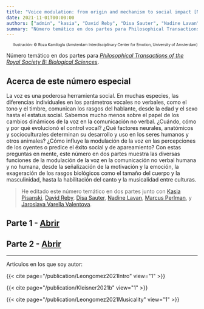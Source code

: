 ```yaml
---
title: "Voice modulation: from origin and mechanism to social impact [Número temático]"
date: 2021-11-01T00:00:00
authors: ["admin", "kasia", "David Reby", "Disa Sauter", "Nadine Lavan", "Marcus Perlman", "Jaroslava Varella Valentova"]
summary: "Número temático en dos partes para Philosophical Transactions of the Royal Society B: Biological Sciences."
---
```


<p style="text-align:right;font-size:70%;">Ilustración: © Roza Kamiloglu (Amsterdam Interdisciplinary Center for Emotion, University of Amsterdam)</p>

Número temático en dos partes para [*Philosophical Transactions of the Royal Society B: Biological Sciences*](https://royalsocietypublishing.org/journal/rstb).

## Acerca de este número especial

La voz es una poderosa herramienta social. En muchas especies, las diferencias individuales en los parámetros vocales no verbales, como el tono y el timbre, comunican los rasgos del hablante, desde la edad y el sexo hasta el estatus social. Sabemos mucho menos sobre el papel de los cambios dinámicos de la voz en la comunicación no verbal. ¿Cuándo, cómo y por qué evolucionó el control vocal? ¿Qué factores neurales, anatómicos y socioculturales determinan su desarrollo y uso en los seres humanos y otros animales? ¿Cómo influye la modulación de la voz en las percepciones de los oyentes o predice el éxito social y de apareamiento? Con estas preguntas en mente, este número en dos partes muestra las diversas funciones de la modulación de la voz en la comunicación no verbal humana y no humana, desde la señalización de la motivación y la emoción, la exageración de los rasgos biológicos como el tamaño del cuerpo y la masculinidad, hasta la habilitación del canto y la musicalidad entre culturas.

> He editado este número temático en dos partes junto con [Kasia Pisanski](/en/author/katarzyna-pisanski/), [David Reby](https://www.eneslab.com/david-reby), [Disa Sauter](https://www.uva.nl/en/profile/s/a/d.a.sauter/d.a.sauter.html?cb), [Nadine Lavan](https://scholar.google.co.uk/citations?user=CbhRL4UAAAAJ&hl=en), [Marcus Perlman](https://www.birmingham.ac.uk/staff/profiles/elal/perlman-marcus.aspx), y [Jaroslava Varella Valentova](https://www.ip.usp.br/site/jaroslava-varella-valentova/). 

## Parte 1 - [Abrir](https://royalsocietypublishing.org/toc/rstb/2021/376/1840)

## Parte 2 - [Abrir](https://royalsocietypublishing.org/toc/rstb/2022/377/1841)

__________

Artículos en los que soy autor:

{{< cite page="/publication/Leongomez2021Intro" view="1" >}}

{{< cite page="/publication/Kleisner2021b" view="1" >}}

{{< cite page="/publication/Leongomez2021Musicality" view="1" >}}
